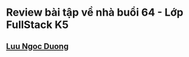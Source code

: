 # Review bài tập về nhà buổi 64 - Lớp FullStack K5

## [Luu Ngoc Duong](https://github.com/duongluu9898/k5_duongluu_baitap/blob/main/btvn_b64.sql)
